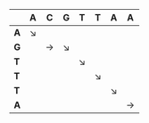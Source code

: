 
| |A|C|G|T|T|A|A|
|-|-|-|-|-|-|-|-|
|**A**|↘︎| | | | | | |
|**G**| |→|↘︎| | | | |
|**T**| | | |↘︎| | | |
|**T**| | | | |↘︎| | |
|**T**| | | | | |↘︎ | |
|**A**| | | | | | |→|
